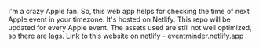 I'm a crazy Apple fan. So, this web app helps for checking the time of next Apple event in your timezone. It's hosted on Netlify. This repo will be updated for every Apple event.
The assets used are still not well optimized, so there are lags. 
Link to this website on netlify - eventminder.netlify.app
